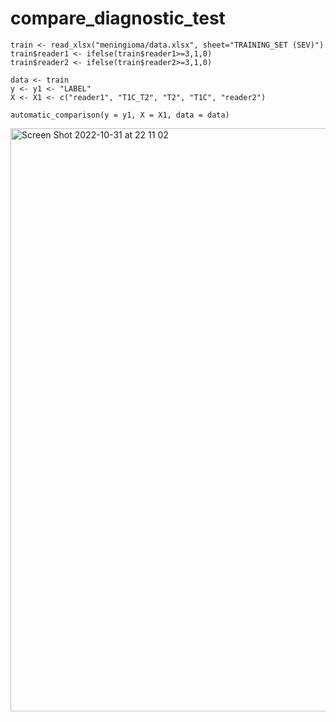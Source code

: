 # compare_diagnostic_test

```
train <- read_xlsx("meningioma/data.xlsx", sheet="TRAINING_SET (SEV)")
train$reader1 <- ifelse(train$reader1>=3,1,0)
train$reader2 <- ifelse(train$reader2>=3,1,0)

data <- train
y <- y1 <- "LABEL"
X <- X1 <- c("reader1", "T1C_T2", "T2", "T1C", "reader2")

automatic_comparison(y = y1, X = X1, data = data)
```
<img width="933" alt="Screen Shot 2022-10-31 at 22 11 02" src="https://user-images.githubusercontent.com/31601961/199015684-5c1dadd0-8e2a-4567-9d12-0da985a82d98.png">
